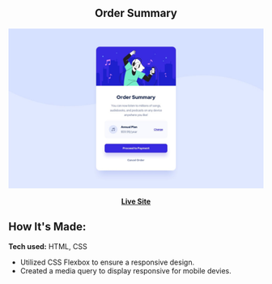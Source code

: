 <h2 align="center">Order Summary</h2>

![Design preview for the NFT Card component coding challenge](./design/desktop-design.jpg)

<div align="center"><a href="https://stephnicoledev.github.io/order-summary/"><strong>Live Site</strong></a></div>

## How It's Made:

**Tech used:** HTML, CSS

- Utilized CSS Flexbox to ensure a responsive design.
- Created a media query to display responsive for mobile devies.
